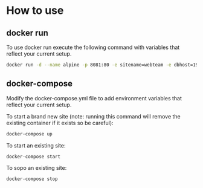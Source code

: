 # How to use
## docker run
To use docker run execute the following command with variables that reflect your current setup.
```sh
docker run -d --name alpine -p 8081:80 -e sitename=webteam -e dbhost=192.168.0.178 -e dbport=3306 -e dbuser=root -e dbpass=password -e dbname=webteam -e user=admin -e pass=1234 alpine
```

## docker-compose
Modify the docker-compose.yml file to add environment variables that reflect your current setup.

To start a brand new site (note: running this command will remove the existing container if it exists so be careful):
```sh
docker-compose up
```

To start an existing site:
```sh
docker-compose start
```

To sopo an existing site:
```sh
docker-compose stop
```
